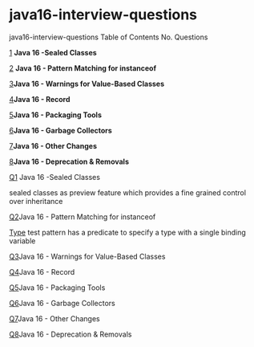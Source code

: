 # java16-interview-questions
java16-interview-questions
Table of Contents
No.	Questions

[1](https://github.com/mprashanth2028/java16-interview-questions?tab=readme-ov-file#Q1) **Java 16 -Sealed Classes**

[2](https://github.com/mprashanth2028/java16-interview-questions?tab=readme-ov-file#Q2) **Java 16 - Pattern Matching for instanceof**

[3](https://github.com/mprashanth2028/java16-interview-questions?tab=readme-ov-file#Q3)**Java 16 - Warnings for Value-Based Classes**

[4](https://github.com/mprashanth2028/java16-interview-questions?tab=readme-ov-file#Q4)**Java 16 - Record**  

[5](https://github.com/mprashanth2028/java16-interview-questions?tab=readme-ov-file#Q5)**Java 16 - Packaging Tools**

[6](https://github.com/mprashanth2028/java16-interview-questions?tab=readme-ov-file#Q6)**Java 16 - Garbage Collectors**

[7](https://github.com/mprashanth2028/java16-interview-questions?tab=readme-ov-file#Q7)**Java 16 - Other Changes**

[8](https://github.com/mprashanth2028/java16-interview-questions?tab=readme-ov-file#Q8)**Java 16 - Deprecation & Removals**


[Q1](https://github.com/mprashanth2028/java16-interview-questions?tab=readme-ov-file#Q1) Java 16 -Sealed Classes

sealed classes as preview feature which provides a fine grained control over inheritance

[Q2](https://github.com/mprashanth2028/java16-interview-questions?tab=readme-ov-file#Q2)Java 16 - Pattern Matching for instanceof

[Type](url) test pattern has a predicate to specify a type with a single binding variable

[Q3](https://github.com/mprashanth2028/java16-interview-questions?tab=readme-ov-file#Q3)Java 16 - Warnings for Value-Based Classes

[Q4](https://github.com/mprashanth2028/java16-interview-questions?tab=readme-ov-file#Q4)Java 16 - Record

[Q5](https://github.com/mprashanth2028/java16-interview-questions?tab=readme-ov-file#Q5)Java 16 - Packaging Tools

[Q6](https://github.com/mprashanth2028/java16-interview-questions?tab=readme-ov-file#Q6)Java 16 - Garbage Collectors

[Q7](https://github.com/mprashanth2028/java16-interview-questions?tab=readme-ov-file#Q7)Java 16 - Other Changes

[Q8](https://github.com/mprashanth2028/java16-interview-questions?tab=readme-ov-file#Q8)Java 16 - Deprecation & Removals


